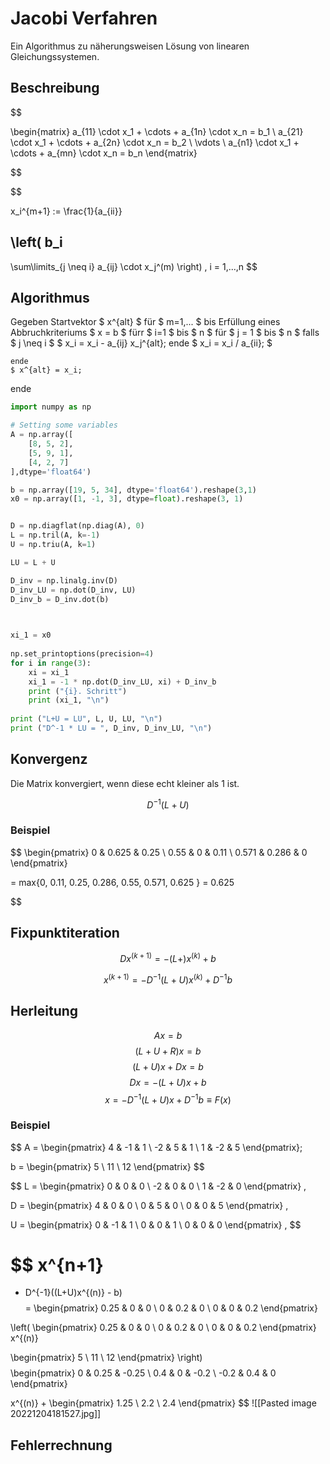# Jacobi Verfahren

Ein Algorithmus zu näherungsweisen Lösung von linearen Gleichungssystemen.

## Beschreibung

$$

\begin{matrix}
a_{11} \cdot x_1 + \cdots + a_{1n} \cdot x_n = b_1 \\
a_{21} \cdot x_1 + \cdots + a_{2n} \cdot x_n = b_2 \\
							\vdots \\
a_{n1} \cdot x_1 + \cdots + a_{mn} \cdot x_n = b_n
\end{matrix}

$$


$$

x_i^{m+1}
:=
\frac{1}{a_{ii}}

\left(
b_i
-
\sum\limits_{j \neq i}
a_{ij}
\cdot x_j^(m)
\right)
,
i = 1,...,n
$$

## Algorithmus

Gegeben Startvektor $ x^{alt} $
für $ m=1,... $ bis Erfüllung eines Abbruchkriteriums
	$ x = b $
	fürr $ i=1 $ bis $ n $
		für $ j = 1 $ bis $ n $
			falls $ j \neq i $
				$ x_i = x_i - a_{ij} x_j^{alt};
		ende
		$ x_i = x_i / a_{ii}; $
	
	ende
	$ x^{alt} = x_i;
ende


```python
import numpy as np

# Setting some variables
A = np.array([
    [8, 5, 2],
    [5, 9, 1],
    [4, 2, 7]
],dtype='float64')

b = np.array([19, 5, 34], dtype='float64').reshape(3,1)
x0 = np.array([1, -1, 3], dtype=float).reshape(3, 1)


D = np.diagflat(np.diag(A), 0)
L = np.tril(A, k=-1)
U = np.triu(A, k=1)

LU = L + U

D_inv = np.linalg.inv(D)
D_inv_LU = np.dot(D_inv, LU)
D_inv_b = D_inv.dot(b)


    
xi_1 = x0
    
np.set_printoptions(precision=4)
for i in range(3):
	xi = xi_1
	xi_1 = -1 * np.dot(D_inv_LU, xi) + D_inv_b
	print ("{i}. Schritt")
	print (xi_1, "\n")
        
print ("L+U = LU", L, U, LU, "\n")
print ("D^-1 * LU = ", D_inv, D_inv_LU, "\n")

```

## Konvergenz

Die Matrix konvergiert, wenn diese echt kleiner als 1 ist.

$$ D^{-1} (L+U) $$

### Beispiel

$$
\begin{pmatrix}
0 & 0.625 & 0.25 \\
0.55 & 0 & 0.11 \\
0.571 & 0.286 & 0
\end{pmatrix}

= max\{0, 0.11, 0.25, 0.286, 0.55, 0.571, 0.625 \} = 0.625

$$

## Fixpunktiteration


$$
Dx^{(k+1)} = - (L+)x^{(k)} + b
$$

$$
x^{(k+1)} = - D^{-1}(L+U)x^{(k)} + D^{-1}b
$$
## Herleitung

$$
Ax = b
$$
$$
(L + U + R)x = b
$$
$$
(L+U)x + Dx = b
$$
$$
Dx = -(L+U)x + b
$$
$$
x = -D^{-1}(L+U)x+D^{-1}b \equiv F(x) 
$$
### Beispiel

$$
A =
\begin{pmatrix}
4 & -1 & 1 \\
-2 & 5 & 1 \\
1 & -2 & 5
\end{pmatrix};

b =
\begin{pmatrix}
5 \\
11 \\
12
\end{pmatrix}
$$

$$
L =
\begin{pmatrix}
0 & 0 & 0 \\
-2 & 0 & 0 \\
1 & -2 & 0
\end{pmatrix}
,

D =
\begin{pmatrix}
4 & 0 & 0 \\
0 & 5 & 0 \\
0 & 0 & 5
\end{pmatrix}
,

U =
\begin{pmatrix}
0 & -1 & 1 \\
0 & 0 & 1 \\
0 & 0 & 0
\end{pmatrix}
,
$$

$$
x^{n+1}
=
- D^{-1}((L+U)x^{(n)} - b)
$$
$$
=
\begin{pmatrix}
0.25 & 0 & 0 \\
0 & 0.2 & 0 \\
0 & 0 & 0.2
\end{pmatrix}

\left(
\begin{pmatrix}
0.25 & 0 & 0 \\
0 & 0.2 & 0 \\
0 & 0 & 0.2
\end{pmatrix}
x^{(n)}

\begin{pmatrix}
5 \\
11 \\
12
\end{pmatrix}
\right)
$$
$$
\begin{pmatrix}
0 & 0.25 & -0.25 \\
0.4 & 0 & -0.2 \\
-0.2 & 0.4 & 0
\end{pmatrix}

x^{(n)}
+
\begin{pmatrix}
1.25 \\
2.2 \\
2.4
\end{pmatrix}
$$
![[Pasted image 20221204181527.jpg]]
## Fehlerrechnung


